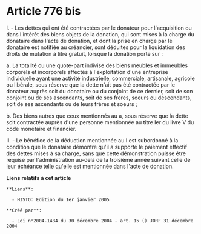 # Article 776 bis

I. - Les dettes qui ont été contractées par le donateur pour l'acquisition ou dans l'intérêt des biens objets de la donation,
qui sont mises à la charge du donataire dans l'acte de donation, et dont la prise en charge par le donataire est notifiée au
créancier, sont déduites pour la liquidation des droits de mutation à titre gratuit, lorsque la donation porte sur :

a. La totalité ou une quote-part indivise des biens meubles et immeubles corporels et incorporels affectés à l'exploitation
d'une entreprise individuelle ayant une activité industrielle, commerciale, artisanale, agricole ou libérale, sous réserve
que la dette n'ait pas été contractée par le donateur auprès soit du donataire ou du conjoint de ce dernier, soit de son
conjoint ou de ses ascendants, soit de ses frères, soeurs ou descendants, soit de ses ascendants ou de leurs frères et
soeurs ;

b. Des biens autres que ceux mentionnés au a, sous réserve que la dette soit contractée auprès d'une personne mentionnée au
titre Ier du livre V du code monétaire et financier.

II. - Le bénéfice de la déduction mentionnée au I est subordonné à la condition que le donataire démontre qu'il a supporté le
paiement effectif des dettes mises à sa charge, sans que cette démonstration puisse être requise par l'administration au-delà
de la troisième année suivant celle de leur échéance telle qu'elle est mentionnée dans l'acte de donation.

**Liens relatifs à cet article**

	**Liens**:

	  - HISTO: Edition du 1er janvier 2005

	**Créé par**:

	  - Loi n°2004-1484 du 30 décembre 2004 - art. 15 () JORF 31 décembre 2004
